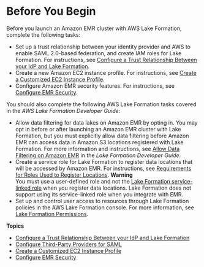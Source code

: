 # Before You Begin<a name="emr-lf-prerequisites"></a>

Before you launch an Amazon EMR cluster with AWS Lake Formation, complete the following tasks: 
+ Set up a trust relationship between your identity provider and AWS to enable SAML 2\.0\-based federation, and create IAM roles for Lake Formation\. For instructions, see [Configure a Trust Relationship Between your IdP and Lake Formation](emr-lf-federation.md)\.
+ Create a new Amazon EC2 instance profile\. For instructions, see [Create a Customized EC2 Instance Profile](emr-lf-create-instance-profile.md)\.
+ Configure Amazon EMR security features\. For instructions, see [Configure EMR Security](emr-lf-security.md)\.

You should also complete the following AWS Lake Formation tasks covered in the *AWS Lake Formation Developer Guide*:
+ Allow data filtering for data lakes on Amazon EMR by opting in\. You may opt in before or after launching an Amazon EMR cluster with Lake Formation, but you must explicitly allow data filtering before Amazon EMR can access data in Amazon S3 locations registered with Lake Formation\. For more information and instructions, see [Allow Data Filtering on Amazon EMR](https://docs.aws.amazon.com/lake-formation/latest/dg/getting-started-setup.html#emr-switch) in the *Lake Formation Developer Guide*\.
+ Create a service role for Lake Formation to register data locations that will be accessed by Amazon EMR\. For instructions, see [Requirements for Roles Used to Register Locations](https://docs.aws.amazon.com/lake-formation/latest/dg/registration-role.html)\.
**Warning**  
You must use a user\-defined role and not the [Lake Formation service\-linked role](https://docs.aws.amazon.com/lake-formation/latest/dg/service-linked-roles.html) when you register data locations\. Lake Formation does not support using its service\-linked role when you integrate with EMR\.
+ Set up and control user access to resources through Lake Formation policies in the AWS Lake Formation console\. For more information, see [Lake Formation Permissions](https://docs.aws.amazon.com/lake-formation/latest/dg/lake-formation-permissions.html)\. 

**Topics**
+ [Configure a Trust Relationship Between your IdP and Lake Formation](emr-lf-federation.md)
+ [Configure Third\-Party Providers for SAML](emr-lf-idp.md)
+ [Create a Customized EC2 Instance Profile](emr-lf-create-instance-profile.md)
+ [Configure EMR Security](emr-lf-security.md)